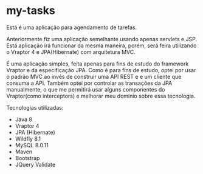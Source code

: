 # my-tasks

Está é uma aplicação para agendamento de tarefas.

Anteriormente fiz uma aplicação semelhante usando apenas servlets e JSP. Está aplicação irá funcionar da mesma maneira, porém, será feira utilizando o Vraptor 4 e JPA(Hibernate) com arquitetura MVC.

É uma aplicação simples, feita apenas para fins de estudo do framework Vraptor e da especificação JPA.
Como é para fins de estudo, optei por usar o padrão MVC ao invés de construir uma API REST e e um cliente que consuma a API. Também optei por controlar as transações da JPA manualmente, o que me permitirá usar alguns componentes do Vraptor(como interceptors) e melhorar meu domínio sobre essa tecnologia.

Tecnologias utilizadas:
* Java 8
* Vraptor 4
* JPA (Hibernate)
* Wildfly 8.1
* MySQL 8.0.11
* Maven
* Bootstrap
* JQuery Validate
